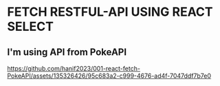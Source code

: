 # FETCH RESTFUL-API USING REACT SELECT

## I'm using API from PokeAPI

https://github.com/hanif2023/001-react-fetch-PokeAPI/assets/135326426/95c683a2-c999-4676-ad4f-7047ddf7b7e0


